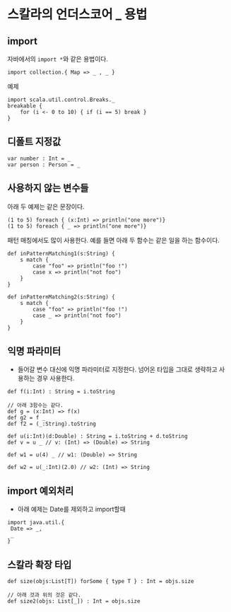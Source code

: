 # 스칼라의 언더스코어 _ 용법


## import

자바에서의 `import *`와 같은 용법이다.

```
import collection.{ Map => _ , _ }

```

예제
```
import scala.util.control.Breaks._
breakable {
    for (i <- 0 to 10) { if (i == 5) break }
}
```


## 디폴트 지정값

```
var number : Int = _
var person : Person = _
```

## 사용하지 않는 변수들

아래 두 예제는 같은 문장이다. 

```
(1 to 5) foreach { (x:Int) => println("one more")}
(1 to 5) foreach { _ => println("one more")}
```

패턴 매칭에서도 많이 사용한다. 예를 들면 아래 두 함수는 같은 일을 하는 함수이다.

```
def inPatternMatching1(s:String) {
    s match {
        case "foo" => println("foo !")
        case x => println("not foo")
    }
}
 
def inPatternMatching2(s:String) {
    s match {
        case "foo" => println("foo !")
        case _ => println("not foo")
    }
}
```

## 익명 파라미터

* 들어갈 변수 대신에 익명 파라미터로 지정한다. 넘어온 타입을 그대로 생략하고 사용하는 경우 사용한다.

```
def f(i:Int) : String = i.toString

// 아래 3함수는 같다.
def g = (x:Int) => f(x)
def g2 = f _
def f2 = (_:String).toString
 
def u(i:Int)(d:Double) : String = i.toString + d.toString
def v = u _ // v: (Int) => (Double) => String
 
def w1 = u(4) _ // w1: (Double) => String
 
def w2 = u(_:Int)(2.0) // w2: (Int) => String 
```

## import 예외처리

* 아래 예제는 Date를 제외하고 import할때
```
import java.util.{
 Date => _,
 _ 
}
```

## 스칼라 확장 타입 

```
def size(objs:List[T]) forSome { type T } : Int = objs.size

// 아래 것과 위의 것은 같다.
def size2(objs: List[_]) : Int = objs.size

```
